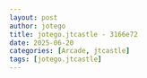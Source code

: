 ```yaml
---
layout: post
author: jotego
title: jotego.jtcastle - 3166e72
date: 2025-06-20
categories: [Arcade, jtcastle]
tags: [jotego.jtcastle]
---
```


